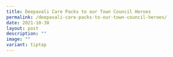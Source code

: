 ```yaml
---
title: Deepavali Care Packs to our Town Council Heroes
permalink: /deepavali-care-packs-to-our-town-council-heroes/
date: 2021-10-30
layout: post
description: ""
image: ""
variant: tiptap
---
```

